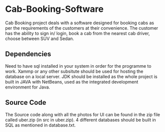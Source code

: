 # Cab-Booking-Software
Cab Booking project deals with a software designed for booking cabs as per the requirements of the customers at their convenience. The customer has the ability to sign in/ login, book a cab from the nearest cab driver, choose between SUV and Sedan.
## Dependencies
Need to have sql installed in your system in order for the programme to work. Xammp or any other subsitute should be used for hosting the database on a local server. JDK should be installed as the whole project is built in JAVA with NetBeans, used as the integrated development environment for Java. 
## Source Code
The Source code along with all the photos for UI can be found in the zip file called uber.zip (in src in uber.zip). 4 different databases should be built in SQL as mentioned in database.txt.
